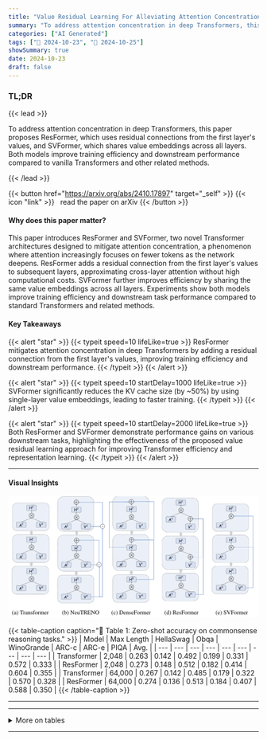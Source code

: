 ```yaml
---
title: "Value Residual Learning For Alleviating Attention Concentration In Transformers"
summary: "To address attention concentration in deep Transformers, this paper proposes ResFormer, which uses residual connections from the first layer's values, and SVFormer, which shares value embeddings acros....."
categories: ["AI Generated"]
tags: ["🔖 2024-10-23", "🤗 2024-10-25"]
showSummary: true
date: 2024-10-23
draft: false
---
```


### TL;DR


{{< lead >}}

To address attention concentration in deep Transformers, this paper proposes ResFormer, which uses residual connections from the first layer's values, and SVFormer, which shares value embeddings across all layers. Both models improve training efficiency and downstream performance compared to vanilla Transformers and other related methods.

{{< /lead >}}


{{< button href="https://arxiv.org/abs/2410.17897" target="_self" >}}
{{< icon "link" >}} &nbsp; read the paper on arXiv
{{< /button >}}

#### Why does this paper matter?
This paper introduces ResFormer and SVFormer, two novel Transformer architectures designed to mitigate attention concentration, a phenomenon where attention increasingly focuses on fewer tokens as the network deepens. ResFormer adds a residual connection from the first layer's values to subsequent layers, approximating cross-layer attention without high computational costs. SVFormer further improves efficiency by sharing the same value embeddings across all layers. Experiments show both models improve training efficiency and downstream task performance compared to standard Transformers and related methods.
#### Key Takeaways

{{< alert "star" >}}
{{< typeit speed=10 lifeLike=true >}} ResFormer mitigates attention concentration in deep Transformers by adding a residual connection from the first layer's values, improving training efficiency and downstream performance. {{< /typeit >}}
{{< /alert >}}

{{< alert "star" >}}
{{< typeit speed=10 startDelay=1000 lifeLike=true >}} SVFormer significantly reduces the KV cache size (by ~50%) by using single-layer value embeddings, leading to faster training. {{< /typeit >}}
{{< /alert >}}

{{< alert "star" >}}
{{< typeit speed=10 startDelay=2000 lifeLike=true >}} Both ResFormer and SVFormer demonstrate performance gains on various downstream tasks, highlighting the effectiveness of the proposed value residual learning approach for improving Transformer efficiency and representation learning. {{< /typeit >}}
{{< /alert >}}

------
#### Visual Insights



![](figures/figures_3_0.png "🔼 Simplified illustration of the vanilla Transformer, NeuTRENO, DenseFormer, ResFormer, and SVFormer, with only three-layer structures and no operations other than attention. A², Vi, and H² denote the attention matrix, value vectors, and attention outputs at the i-th layer, respectively. ⊕, −, and ⊗ represent standard matrix addition, subtraction, and multiplication, respectively.")





{{< table-caption caption="🔽 Table 1: Zero-shot accuracy on commonsense reasoning tasks." >}}
| Model | Max Length | HellaSwag | Obqa | WinoGrande | ARC-c | ARC-e | PIQA | Avg. |
| --- | --- | --- | --- | --- | --- | --- | --- | --- |
| Transformer | 2,048 | 0.263 | 0.142 | 0.492 | 0.199 | 0.331 | 0.572 | 0.333 |
| ResFormer | 2,048 | 0.273 | 0.148 | 0.512 | 0.182 | 0.414 | 0.604 | 0.355 |
| Transformer | 64,000 | 0.267 | 0.142 | 0.485 | 0.179 | 0.322 | 0.570 | 0.328 |
| ResFormer | 64,000 | 0.274 | 0.136 | 0.513 | 0.184 | 0.407 | 0.588 | 0.350 |
{{< /table-caption >}}


------







------

<details>
<summary>More on tables
</summary>


{{< table-caption caption="🔽 Table 2: The details of pre-train dataset." >}}
| Data source | proportions | Tokens |
| --- | --- | --- |
| Commoncrawl | 50% | 10 B |
| C4 | 20% | 4 B |
| GitHub | 10% | 2 B |
| Books | 5% | 1 B |
| ArXiv | 5% | 1 B |
| Wikpedia | 5% | 1 B |
| StackExchange | 5% | 1 B |
{{< /table-caption >}}

{{< table-caption caption="🔽 Table 5: Validation loss on slimpajama." >}}
| Max Sequence Length | 512 | 2,048 | 8,192 | 32,000 | 64,000 |
| --- | --- | --- | --- | --- | --- |
| Total Batch Size | 4,096 | 1,024 | 256 | 64 | 32 |
| Per-GPU Batch Size | 128 | 32 | 8 | 2 | 1 |
| Gradient Accumulation Step |  |  | 32 |  |  |
| GPUs |  |  | 8 |  |  |
{{< /table-caption >}}

{{< table-caption caption="🔽 Table 4: Training details for models with different size." >}}
| Model Size | 2M | 82M | 180M | 468M |
| --- | --- | --- | --- | --- |
| Layers | 4 | 8 | 12 | 24 |
| Attention Heads | 2 | 8 | 12 | 16 |
| Hidden Dimension | 16 | 512 | 768 | 1,024 |
| FFN Dimension | 56 | 1,792 | 2,688 | 3,584 |
| Tie Word Embedding | False | False | False | False |
| (Peak Learning Rate, Final Learning Rate) | (6e - 4, 6e - 5) | (6e - 4, 6e - 5) | (6e - 4, 6e - 5) | (6e - 4, 6e - 5) |
| Learning Rate Schedule | Cosine Decay | Cosine Decay | Cosine Decay | Cosine Decay |
| Vocabulary Size | 50,277 | 50,277 | 50,277 | 50,277 |
| Activation Function | SwiGLU | SwiGLU | SwiGLU | SwiGLU |
| Position Embedding | RoPE (0 = 10,000) | RoPE (0 = 10,000) | RoPE (0 = 10,000) | RoPE (0 = 10,000) |
| Batch Size | 2M tokens | 2M tokens | 2M tokens | 2M tokens |
| Data Size | 20B tokens | 20B tokens | 20B tokens | 20B tokens |
| (Warmup Steps, Training Steps) | (120, 10,000) | (120, 10,000) | (120, 10,000) | (120, 10,000) |
| Adam B | (0.9, 0.95) | (0.9, 0.95) | (0.9, 0.95) | (0.9, 0.95) |
| Dropout | 0.0 | 0.0 | 0.0 | 0.0 |
| Weight Decay | 0.1 | 0.1 | 0.1 | 0.1 |
{{< /table-caption >}}

{{< table-caption caption="🔽 Table 5: Validation loss on slimpajama." >}}
| Model | Common Crawl | C4 | Github | Stack Exchange | Wikipedia | Book | Arxiv | Avg. |
| --- | --- | --- | --- | --- | --- | --- | --- | --- |
| Transformer (82M) | 3.3595 | 3.5388 | 1.4247 | 2.3872 | 2.9047 | 3.3797 | 2.1779 | 2.7389 |
| Transformer (180M) | 3.0961 | 3.2834 | 1.2451 | 2.1651 | 2.5897 | 3.1309 | 2.0001 | 2.5015 |
| Transformer (468M) | 2.8514 | 3.0430 | 1.0908 | 1.9628 | 2.2821 | 2.8979 | 1.8362 | 2.2806 |
| Resformer (82M) | 3.3362 | 3.5191 | 1.3941 | 2.3592 | 2.8646 | 3.3572 | 2.1518 | 2.7117 |
| Resformer (180M) | 3.0631 | 3.2504 | 1.2200 | 2.1350 | 2.5435 | 3.0994 | 1.9732 | 2.4692 |
| Resformer (468M) | 2.8214 | 3.0115 | 1.0730 | 1.9388 | 2.2477 | 2.8696 | 1.8142 | 2.2537 |
{{< /table-caption >}}


</details>

------

